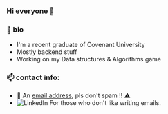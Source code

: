 ### Hi everyone 👋 

### 🧬 bio
- I'm a recent graduate of Covenant University<br>
- Mostly backend stuff<br>
- Working on my Data structures & Algorithms game

### 📫 contact info:
- 📧 An <a href="mailto:samuel.adetunji@stu.cu.edu.ng" style="vertical-align: baseline;"> email address</a>, pls don't spam ‼️ ⚠️ 
- <img alt="LinkedIn" style="vertical-align: baseline;" src="https://img.shields.io/badge/linkedin%20-%230077B5.svg?&style=for-the-badge&logo=linkedin&logoColor=white"/><a href="https://www.linkedin.com/in/samuel-adetunji-404249174/" style="vertical-align: baseline;"></a>  For those who don't like writing emails.
<br>

<!--
**detunjiSamuel/detunjisamuel** is a ✨ _special_ ✨ repository because its `README.md` (this file) appears on your GitHub profile.

Here are some ideas to get you started:

- 🔭 I’m currently working on ...
- 🌱 I’m currently learning ...
- 👯 I’m looking to collaborate on ...
- 🤔 I’m looking for help with ...
- 💬 Ask me about ...
- 📫 How to reach me: ...
- 😄 Pronouns: ...
- ⚡ Fun fact: ...
-->
